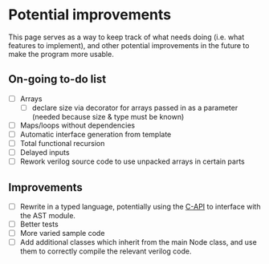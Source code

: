 # Potential improvements

This page serves as a way to keep track of what needs doing (i.e. what features to implement), and other potential improvements in the future to make the program more usable.

## On-going to-do list
- [ ] Arrays
    - [ ] declare size via decorator for arrays passed in as a parameter (needed because size & type must be known)
- [ ] Maps/loops without dependencies
- [ ] Automatic interface generation from template
- [ ] Total functional recursion
- [ ] Delayed inputs
- [ ] Rework verilog source code to use unpacked arrays in certain parts

## Improvements
- [ ] Rewrite in a typed language, potentially using the [C-API](https://docs.python.org/3/c-api/) to interface with the AST module.
- [ ] Better tests
- [ ] More varied sample code
- [ ] Add additional classes which inherit from the main Node class, and use them to correctly compile the relevant verilog code.